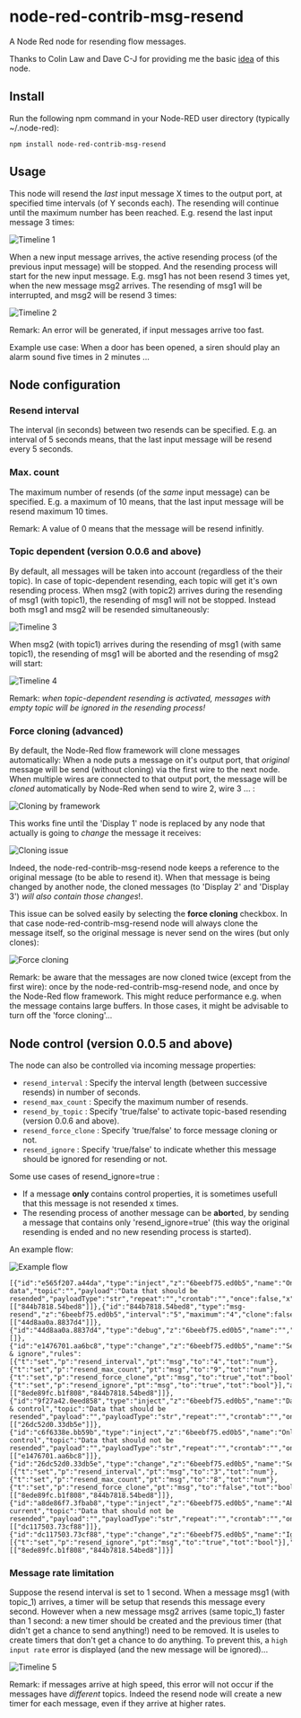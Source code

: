 # node-red-contrib-msg-resend
A Node Red node for resending flow messages.

Thanks to Colin Law and Dave C-J for providing me the basic [idea](https://groups.google.com/forum/#!searchin/node-red/butenaers/node-red/lAPYt5fxyUM/anAiSRkiFgAJ) of this node. 

## Install
Run the following npm command in your Node-RED user directory (typically ~/.node-red):
```
npm install node-red-contrib-msg-resend
```

## Usage
This node will resend the *last* input message X times to the output port, at specified time intervals (of Y seconds each).  The resending will continue until the maximum number has been reached.  E.g. resend the last input message 3 times:

![Timeline 1](https://raw.githubusercontent.com/bartbutenaers/node-red-contrib-msg-resend/master/images/timeline1.png)

When a new input message arrives, the active resending process (of the previous input message) will be stopped.  And the resending process will start for the new input message.  E.g. msg1 has not been resend 3 times yet, when the new message msg2 arrives.  The resending of msg1 will be interrupted, and msg2 will be resend 3 times:

![Timeline 2](https://raw.githubusercontent.com/bartbutenaers/node-red-contrib-msg-resend/master/images/timeline2.png)

Remark: An error will be generated, if input messages arrive too fast.

Example use case: When a door has been opened, a siren should play an alarm sound five times in 2 minutes ...

## Node configuration

### Resend interval
The interval (in seconds) between two resends can be specified.  E.g. an interval of 5 seconds means, that the last input message will be resend every 5 seconds.

### Max. count
The maximum number of resends (of the *same* input message) can be specified.  E.g. a maximum of 10 means, that the last input message will be resend maximum 10 times.

Remark: A value of 0 means that the message will be resend infinitly.

### Topic dependent (version 0.0.6 and above)
By default, all messages will be taken into account (regardless of the their topic).  In case of topic-dependent resending, each topic will get it's own resending process.  When msg2 (with topic2) arrives during the resending of msg1 (with topic1), the resending of msg1 will not be stopped.  Instead both msg1 and msg2 will be resended simultaneously:

![Timeline 3](https://raw.githubusercontent.com/bartbutenaers/node-red-contrib-msg-resend/master/images/timeline3.png)

When msg2 (with topic1) arrives during the resending of msg1 (with same topic1), the resending of msg1 will be aborted and the resending of msg2 will start:

![Timeline 4](https://raw.githubusercontent.com/bartbutenaers/node-red-contrib-msg-resend/master/images/timeline4.png)

Remark: *when topic-dependent resending is activated, messages with empty topic will be ignored in the resending process!*

### Force cloning (advanced)
By default, the Node-Red flow framework will clone messages automatically: When a node puts a message on it's output port, that *original* message will be send (without cloning) via the first wire to the next node.  When multiple wires are connected to that output port, the message will be *cloned* automatically by Node-Red when send to wire 2, wire 3 ... :

![Cloning by framework](https://raw.githubusercontent.com/bartbutenaers/node-red-contrib-msg-resend/master/images/Framework_cloning.png)

This works fine until the 'Display 1' node is replaced by any node that actually is going to *change* the message it receives: 

![Cloning issue](https://raw.githubusercontent.com/bartbutenaers/node-red-contrib-msg-resend/master/images/Cloning_issue.png)

Indeed, the node-red-contrib-msg-resend node keeps a reference to the original message (to be able to resend it).  When that message is being changed by another node, the cloned messages (to 'Display 2' and 'Display 3') *will also contain those changes*!.

This issue can be solved easily by selecting the **force cloning** checkbox.  In that case node-red-contrib-msg-resend node will always clone the message itself, so the original message is never send on the wires (but only clones):

![Force cloning](https://raw.githubusercontent.com/bartbutenaers/node-red-contrib-msg-resend/master/images/Force_cloning.png)

Remark: be aware that the messages are now cloned twice (except from the first wire): once by the node-red-contrib-msg-resend node, and once by the Node-Red flow framework.  This might reduce performance e.g. when the message contains large buffers.  In those cases, it might be advisable to turn off the 'force cloning'...

## Node control (version 0.0.5 and above)
The node can also be controlled via incoming message properties:

* `resend_interval` : Specify the interval length (between successive resends) in number of seconds.
* `resend_max_count` : Specify the maximum number of resends.
* `resend_by_topic` : Specify 'true/false' to activate topic-based resending (version 0.0.6 and above).
* `resend_force_clone` : Specify 'true/false' to force message cloning or not.
* `resend_ignore` : Specify 'true/false' to indicate whether this message should be ignored for resending or not.  

Some use cases of resend_ignore=true :
* If a message **only** contains control properties, it is sometimes usefull that this message is not resended x times.  
* The resending process of another message can be **abort**ed, by sending a message that contains only 'resend_ignore=true' (this way the original resending is ended and no new resending process is started).

An example flow:

![Example flow](https://raw.githubusercontent.com/bartbutenaers/node-red-contrib-msg-resend/master/images/Control_via_msg.png)

```
[{"id":"e565f207.a44da","type":"inject","z":"6beebf75.ed0b5","name":"Only data","topic":"","payload":"Data that should be resended","payloadType":"str","repeat":"","crontab":"","once":false,"x":272.89573669433594,"y":1329.4446411132812,"wires":[["844b7818.54bed8"]]},{"id":"844b7818.54bed8","type":"msg-resend","z":"6beebf75.ed0b5","interval":"5","maximum":"4","clone":false,"name":"","x":748.2776947021484,"y":1329.7153930664062,"wires":[["44d8aa0a.8837d4"]]},{"id":"44d8aa0a.8837d4","type":"debug","z":"6beebf75.ed0b5","name":"","active":true,"console":"false","complete":"true","x":919.8957366943359,"y":1329.4446411132812,"wires":[]},{"id":"e1476701.aa6bc8","type":"change","z":"6beebf75.ed0b5","name":"Settings & ignore","rules":[{"t":"set","p":"resend_interval","pt":"msg","to":"4","tot":"num"},{"t":"set","p":"resend_max_count","pt":"msg","to":"9","tot":"num"},{"t":"set","p":"resend_force_clone","pt":"msg","to":"true","tot":"bool"},{"t":"set","p":"resend_ignore","pt":"msg","to":"true","tot":"bool"}],"action":"","property":"","from":"","to":"","reg":false,"x":485.89573669433594,"y":1429.4446411132812,"wires":[["8ede89fc.b1f808","844b7818.54bed8"]]},{"id":"9f27a42.0eed858","type":"inject","z":"6beebf75.ed0b5","name":"Data & control","topic":"Data that should be resended","payload":"","payloadType":"str","repeat":"","crontab":"","once":false,"x":280.89581298828125,"y":1380.444580078125,"wires":[["26dc52d0.33db5e"]]},{"id":"c6f6338e.bb59b","type":"inject","z":"6beebf75.ed0b5","name":"Only control","topic":"Data that should not be resended","payload":"","payloadType":"str","repeat":"","crontab":"","once":false,"x":280.89581298828125,"y":1429.444580078125,"wires":[["e1476701.aa6bc8"]]},{"id":"26dc52d0.33db5e","type":"change","z":"6beebf75.ed0b5","name":"Settings","rules":[{"t":"set","p":"resend_interval","pt":"msg","to":"3","tot":"num"},{"t":"set","p":"resend_max_count","pt":"msg","to":"8","tot":"num"},{"t":"set","p":"resend_force_clone","pt":"msg","to":"false","tot":"bool"}],"action":"","property":"","from":"","to":"","reg":false,"x":514.8957366943359,"y":1380.4446411132812,"wires":[["8ede89fc.b1f808","844b7818.54bed8"]]},{"id":"a8de86f7.3fbab8","type":"inject","z":"6beebf75.ed0b5","name":"Abort current","topic":"Data that should not be resended","payload":"","payloadType":"str","repeat":"","crontab":"","once":false,"x":279.89581298828125,"y":1479.444580078125,"wires":[["dc117503.73cf88"]]},{"id":"dc117503.73cf88","type":"change","z":"6beebf75.ed0b5","name":"Ignore","rules":[{"t":"set","p":"resend_ignore","pt":"msg","to":"true","tot":"bool"}],"action":"","property":"","from":"","to":"","reg":false,"x":524.8958129882812,"y":1479.444580078125,"wires":[["8ede89fc.b1f808","844b7818.54bed8"]]}]
```

### Message rate limitation
Suppose the resend interval is set to 1 second. When a message msg1 (with topic_1) arrives, a timer will be setup that resends this message every second. However when a new message msg2 arrives (same topic_1) faster than 1 second: a new timer should be created and the previous timer (that didn't get a chance to send anything!) need to be removed. It is useles to create timers that don't get a chance to do anything. To prevent this, a `high input rate` error is displayed (and the new message will be ignored)...

![Timeline 5](https://raw.githubusercontent.com/bartbutenaers/node-red-contrib-msg-resend/master/images/timeline5.png)

Remark: if messages arrive at high speed, this error will not occur if the messages have *different* topics.  Indeed the resend node will create a new timer for each message, even if they arrive at higher rates.
